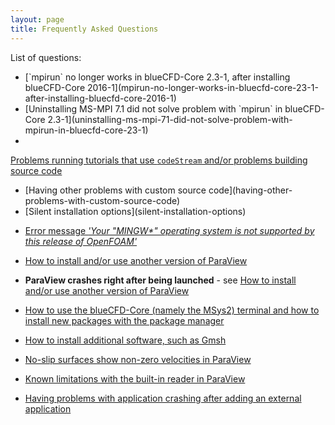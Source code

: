 ```yaml
---
layout: page
title: Frequently Asked Questions
---
```


List of questions:

  * <div id="mpirun-no-longer-works-in-bluecfd-core-23-1-after-installing-bluecfd-core-2016-1"></div>
    [`mpirun` no longer works in blueCFD-Core 2.3-1, after installing blueCFD-Core 2016-1](mpirun-no-longer-works-in-bluecfd-core-23-1-after-installing-bluecfd-core-2016-1)

  * <div id="uninstalling-ms-mpi-71-did-not-solve-problem-with-mpirun-in-bluecfd-core-23-1"></div>
    [Uninstalling MS-MPI 7.1 did not solve problem with `mpirun` in blueCFD-Core 2.3-1](uninstalling-ms-mpi-71-did-not-solve-problem-with-mpirun-in-bluecfd-core-23-1)

  * <div id="problems-running-tutorials-that-use-codestream-andor-problems-building-source-code"></div>
  [Problems running tutorials that use `codeStream` and/or problems building source code](problems-running-tutorials-that-use-codestream-andor-problems-building-source-code)

  * <div id="having-other-problems-with-custom-source-code"></div>
    [Having other problems with custom source code](having-other-problems-with-custom-source-code)

  * <div id="silent-installation-options"></div>
    [Silent installation options](silent-installation-options)

  * [Error message _'Your "MINGW*" operating system is not supported by this release of OpenFOAM'_](operating-system-is-not-supported-by-this-release-of-OpenFOAM)

  * [How to install and/or use another version of ParaView](how-to-use-another-version-of-ParaView)

  * **ParaView crashes right after being launched** - see [How to install and/or use another version of ParaView](how-to-use-another-version-of-ParaView)

  * [How to use the blueCFD-Core (namely the MSys2) terminal and how to install new packages with the package manager](how-to-use-the-blueCFD-Core-namely-MSys2-terminal-and-install-new-packages)

  * [How to install additional software, such as Gmsh](how-to-install-additional-software-such-as-gmsh)

  * [No-slip surfaces show non-zero velocities in ParaView](no-slip-surfaces-show-non-zero-velocities-in-paraview)

  * [Known limitations with the built-in reader in ParaView](known-limitations-in-paraview-internal-reader)

  * [Having problems with application crashing after adding an external application](having-problems-application-crashing-after-adding-external-application)
